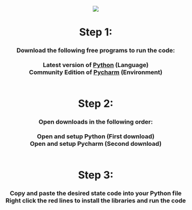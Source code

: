 <p align="center">
  <img src="https://capsule-render.vercel.app/api?type=waving&color=gradient&text=Setup+Guide+🚗&height=100&section=header"/>
</p>

<h1 align="center">
  Step 1:
</h1>
<h3 align="center">
  Download the following free programs to run the code:<br>
  <br>
  Latest version of <a href="https://www.python.org/downloads/">Python</a> (Language)<br>
  Community Edition of <a href="https://www.jetbrains.com/pycharm/download/">Pycharm</a> (Environment)<br>
  <br>
</h3>

<h1 align="center">
  Step 2:
</h1>
<h3 align="center">
  Open downloads in the following order:<br>
  <br>
  Open and setup Python (First download)<br>
  Open and setup Pycharm (Second download)<br>
  <br>
</h3>

<h1 align="center">
  Step 3:
</h1>
<h3 align="center">
  Copy and paste the desired state code into your Python file <br>
  Right click the red lines to install the libraries and run the code <br>
  <br>
</h3>
